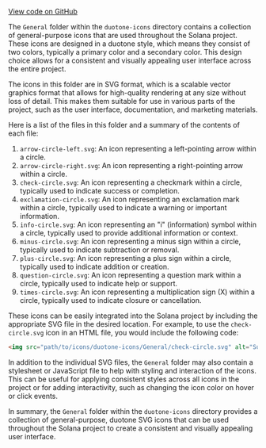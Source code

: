 
[View code on GitHub](https://github.com/solana-labs/solana/tree/master/na/docs/src/icons/duotone-icons/General)

The `General` folder within the `duotone-icons` directory contains a collection of general-purpose icons that are used throughout the Solana project. These icons are designed in a duotone style, which means they consist of two colors, typically a primary color and a secondary color. This design choice allows for a consistent and visually appealing user interface across the entire project.

The icons in this folder are in SVG format, which is a scalable vector graphics format that allows for high-quality rendering at any size without loss of detail. This makes them suitable for use in various parts of the project, such as the user interface, documentation, and marketing materials.

Here is a list of the files in this folder and a summary of the contents of each file:

1. `arrow-circle-left.svg`: An icon representing a left-pointing arrow within a circle.
2. `arrow-circle-right.svg`: An icon representing a right-pointing arrow within a circle.
3. `check-circle.svg`: An icon representing a checkmark within a circle, typically used to indicate success or completion.
4. `exclamation-circle.svg`: An icon representing an exclamation mark within a circle, typically used to indicate a warning or important information.
5. `info-circle.svg`: An icon representing an "i" (information) symbol within a circle, typically used to provide additional information or context.
6. `minus-circle.svg`: An icon representing a minus sign within a circle, typically used to indicate subtraction or removal.
7. `plus-circle.svg`: An icon representing a plus sign within a circle, typically used to indicate addition or creation.
8. `question-circle.svg`: An icon representing a question mark within a circle, typically used to indicate help or support.
9. `times-circle.svg`: An icon representing a multiplication sign (X) within a circle, typically used to indicate closure or cancellation.

These icons can be easily integrated into the Solana project by including the appropriate SVG file in the desired location. For example, to use the `check-circle.svg` icon in an HTML file, you would include the following code:

```html
<img src="path/to/icons/duotone-icons/General/check-circle.svg" alt="Success" />
```

In addition to the individual SVG files, the `General` folder may also contain a stylesheet or JavaScript file to help with styling and interaction of the icons. This can be useful for applying consistent styles across all icons in the project or for adding interactivity, such as changing the icon color on hover or click events.

In summary, the `General` folder within the `duotone-icons` directory provides a collection of general-purpose, duotone SVG icons that can be used throughout the Solana project to create a consistent and visually appealing user interface.